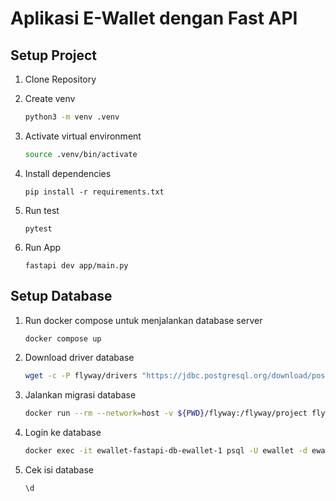 # Aplikasi E-Wallet dengan Fast API #


## Setup Project ##

1. Clone Repository

2. Create venv

    ```sh
    python3 -m venv .venv
    ```

3. Activate virtual environment

    ```sh
    source .venv/bin/activate
    ```

4. Install dependencies

    ```
    pip install -r requirements.txt
    ```

5. Run test

    ```
    pytest
    ```

6. Run App

    ```
    fastapi dev app/main.py
    ```


## Setup Database ##

1. Run docker compose untuk menjalankan database server

    ```sh
    docker compose up
    ```

2. Download driver database

    ```sh
    wget -c -P flyway/drivers "https://jdbc.postgresql.org/download/postgresql-42.7.4.jar"
    ```

3. Jalankan migrasi database

    ```sh
    docker run --rm --network=host -v ${PWD}/flyway:/flyway/project flyway/flyway migrate -workingDirectory="project"
    ```

4. Login ke database

    ```sh
    docker exec -it ewallet-fastapi-db-ewallet-1 psql -U ewallet -d ewalletdb
    ```

5. Cek isi database

    ```
    \d
    ```